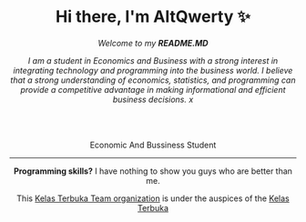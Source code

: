<div align="center">
<h1>Hi there, I'm AltQwerty ✨</h1>

<h6>Welcome to my <b>README.MD</b>

I am a student in Economics and Business with a strong interest in integrating technology and programming into the business world. I believe that a strong understanding of economics, statistics, and programming can provide a competitive advantage in making informational and efficient business decisions.
x   
</h6>

<br>

<!-- <img src="./Images/Bs2.gif" alt="gif" loop> -->
Economic And Bussiness Student

---

<b>Programming skills?</b> I have nothing to show you guys who are better than me.

This [Kelas Terbuka Team organization](https://github.com/Discord-Kelas-Terbuka) is under the auspices of the [Kelas Terbuka](https://github.com/kelasterbuka)
</div>

<!-- ### <b>Want to know what we learned? Check this out</b> -->

<!-- <table align="center">
        <thead>
            <tr>
                <th>Beginner</th>
                <th>Learner</th>
            </tr>
        </thead>
        <tbody>
            <tr>
                <td>
                    <li>Introduction to Accounting 1 </li>
                    <li>Introduction to Business</li>
                    <li>Business Mathematics</li>
                    <li>Civil & Religion Education</li>
                    <li>Pancasila & English Education</li>
                </td>
                <td>
                    <li>Quantitative Management</li>
                    <li>Intoduction to Computer Application</li>
                    <li>Introduction to Accounting 2</li>
                    <li>Introduction to Management</li>
                    <li>Microeconomics</li>
                    <li>Business Statistics</li>
                </td>
            </tr>
        </tbody>
    </table> 

<table align="center">
        <thead>
            <tr>
                <th>Novice</th>
                <th>Intermediate</th>
            </tr>
        </thead>
        <tbody>
            <tr>
                <td>
                    <li>Operational Management</li>
                    <li>Human Resource Management</li>
                    <li>Macroeconomics</li>
                    <li>Cost Accounting</li>
                    <li>Financial Management</li>
                    <li>Marketing Management</li>
                    <li>Entrepreneurship 1</li>
                </td>
                <td>
                    <li>Organizational Behaviour</li>
                    <li>Supply Chain Management</li>
                    <li>Consumer Behaviour</li>
                    <li>Accounting Management</li>
                    <li>Money and Capital Markets</li>
                    <li>Business Law</li>
                    <li>Indonesian Economy</li>
                </td>
            </tr>
        </tbody>
    </table>

<table align="center"> 
        <thead>
            <tr>
                <th>Proficient</th>
                <th>Skilled</th>
            </tr>
        </thead>
        <tbody>
            <tr>
                <td>
                    <li>HR Development and Empowerment</li>
                    <li>Business Etchics</li>
                    <li>Banking Management</li>
                    <li>Market Analysis and Business Model</li>
                    <li>Lean Management Philosophy</li>
                    <li>Fiqh Muamalah</li>
                    <li>Management Information System</li>
                    <li>Financial Analysis and Lab</li>
                    <li>Business Budgeting</li>
                    <li>E-commerce</li>
                </td>
                <td>
                    <li>Integrated Marketing Communication</li>
                    <li>Quality Management</li>
                    <li>Research Methodology</li>
                    <li>Industrial Psychology</li>
                    <li>Digital Marketing Revolution</li>
                    <li>Online Marketing in Practice</li>
                    <li>Digital Marketing Analitics</li>
                    <li>Business Desain and Planning</li>
                    <li>Startup Financial Strategy</li>
                    <li>Lean Management System</li>
                    <li>Lean transformation</li>
                    <li>Lean Enterprise</li>
                    <li>Islamic Financial Institutions</li>
                    <li>Halal Industry Management</li>
                    <li>ZISWAF Management</li>
                    <li>Taxation</li>
                    <li>Strategic Management</li>
                    <li>Corporate Governance</li>
                    <li>English Language 2</li>
                </td>
            </tr>
        </tbody>
    </table>

<table align="center"> 
        <thead>
            <tr>
                <th>Expert</th>
            </tr>
        </thead>
        <tbody>
            <tr>
                <td>
                    <li>Change Management and Development</li>
                    <li>Business Reasearchs</li>
                    <li>Seminar on Management</li>
                    <li>Relational Marketing</li>
                    <li>International HR Management</li>
                    <li>International Marketing</li>
                    <li>Digital Media and Communication</li>
                    <li>Business Communication and Negotiatont</li>
                    <li>Lean Six Sigma Project</li>
                    <li>Islamic Financial Management</li>
                    <li>Sociology</li>
                    <li>Cooperative and SME Management</li>
                    <li>International Finance Management</li>
                    <li>International Business</li>
                    <li>Risk Management</li>
                    <li>English Language 3</li>
                </td>
            </tr>
        </tbody>
    </table>

<!--
[![My Skills](https://skillicons.dev/icons?i=js,html,css,react,docker,python,tailwindcss)](https://skillicons.dev)

[![AAP1003](https://api.githubtrends.io/user/svg/AAP1003/repos?time_range=one_year&theme=dark)](https://githubtrends.io)

![Harlok's WakaTime stats](https://github-readme-stats.vercel.app/api/wakatime?username=AltQwerty&theme=dark)

- **Name**: Aldi Ananda Prasetya
- **Education**: Students majoring in Economics and Business
- **Primary Interests**: Combining programming and technology to increase efficiency in business operations

### Background
I am a student in Economics and Business with a strong interest in integrating technology and programming into the business world. I believe that a strong understanding of economics, statistics, and programming can provide a competitive advantage in making informational and efficient business decisions.

### Uses of Business Statistics
I use programming languages ​​such as Python and R to analyze business data, perform web scraping to collect market and competitor data, develop machine learning models to predict customer behavior, and optimize SEO strategies to increase the visibility of business websites.

## Programming

![HTML](https://img.shields.io/badge/HTML5-E34F26?style=for-the-badge&logo=html5&logoColor=white)
![CSS](https://img.shields.io/badge/CSS3-1572B6?style=for-the-badge&logo=css3&logoColor=white)
![JavaScript](https://img.shields.io/badge/Javascript-F0DB4F?style=for-the-badge&labelColor=black&logo=javascript&logoColor=F0DB4F)
![Python](https://img.shields.io/badge/Python-3776AB?style=for-the-badge&logo=python&logoColor=white)
![R](https://img.shields.io/badge/R-276DC3?style=for-the-badge&logo=r&logoColor=white)
![MongoDB](https://img.shields.io/badge/MongoDB-4EA94B?style=for-the-badge&logo=mongodb&logoColor=white)
![Express.js](https://img.shields.io/badge/Express.js-000000?style=for-the-badge&logo=express&logoColor=white)
![React](https://img.shields.io/badge/-React-61DBFB?style=for-the-badge&labelColor=black&logo=react&logoColor=61DBFB)
![Nodejs](https://img.shields.io/badge/Nodejs-3C873A?style=for-the-badge&labelColor=black&logo=node.js&logoColor=3C873A)
- **Programming Languages**: Python, R, JavaScript, HTML, CSS
- **Additional Skills**: Website creation and management, performance maintenance, web security, SEO
- **Goal**: Learn and integrate programming to manage and optimize business operations and create efficient websites

### Programming Capabilities
- **Statistics**: I have a deep understanding of Python and R, and I enjoy analyzing business data and developing data-driven solutions.
- **Web Development**: I can use HTML, CSS, and JavaScript to create and manage business websites that suit my needs.
- **Security and SEO**: I understand best practices in web security and SEO to increase my business's online visibility.

### Website Development
I also have expertise in website development, which allows me to create and manage my own business websites. This gives me complete control over the appearance and functionality of the website and helps increase the efficiency of my business operations.

### Future
I am committed to continuing to develop my programming and technology skills to take full advantage of the marriage between economics, business, and technology. I also hope to continue exploring new innovations in business and technology to optimize business operations and decision making.

 -->
